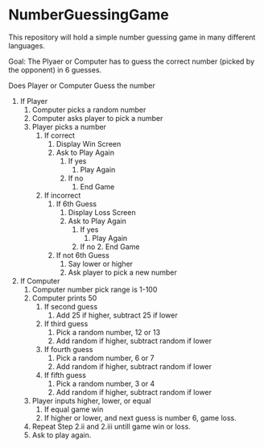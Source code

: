 # NumberGuessingGame
This repository will hold a simple number guessing game in many different languages.

Goal: The Plyaer or Computer has to guess the correct number (picked by the opponent) in 6 guesses.

Does Player or Computer Guess the number 
   1. If Player
       1. Computer picks a random number
       2. Computer asks player to pick a number
       3. Player picks a number
           1. If correct
               1. Display Win Screen
               2. Ask to Play Again
                   1. If yes
                       1. Play Again
                   2. If no
                       1. End Game
           2. If incorrect
               1. If 6th Guess
                   1. Display Loss Screen
                   2. Ask to Play Again
                       1. If yes
                           1. Play Again
                       2. If no
                           2. End Game
               2. If not 6th Guess
                   1. Say lower or higher
                   2. Ask player to pick a new number
   2. If Computer
       1. Computer number pick range is 1-100
       2. Computer prints 50
           1. If second guess
               1. Add 25 if higher, subtract 25 if lower
           2. If third guess
               1. Pick a random number, 12 or 13
               2. Add random if higher, subtract random if lower
           3. If fourth guess
               1. Pick a random number, 6 or 7
               2. Add random if higher, subtract random if lower
           4. If fifth guess
               1. Pick a random number, 3 or 4
               2. Add random if higher, subtract random if lower
       3. Player inputs higher, lower, or equal
           1. If equal game win
           2. If higher or lower, and next guess is number 6, game loss. 
       4. Repeat Step 2.ii and 2.iii untill game win or loss.
       5. Ask to play again. 

